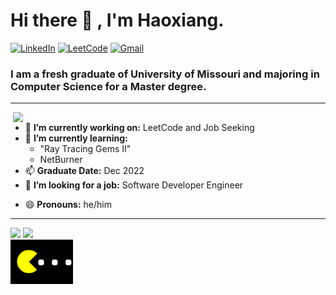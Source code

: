 <h1 align="left"> Hi there 👋 , I'm Haoxiang. </h1>

<p align="left">
   <a href="https://www.linkedin.com/in/haoxiang-zhang-a29160142/" target="_blank"><img alt="LinkedIn" src="https://img.shields.io/badge/-HaoxiangZhang-0075b5?style=flat&logo=Linkedin&logoColor=white"></a>
   <a href="https://leetcode.com/zhanghx04/"  target="_blank"><img alt="LeetCode" src="https://img.shields.io/badge/-HaoxiangZhang-yellow?style=flat&logo=LeetCode&logoColor=black"></a>
   <a href="mailto:zhanghx04@gmail.com"><img alt="Gmail" src="https://img.shields.io/badge/-zhanghx04@gmail.com-eb4336?style=flate&logo=Gmail&logoColor=white"></a>
   <a href="https://haoxiang.dev/" target="_blank"><img alt></a>
</p>

<h3 align="left">  I am a fresh graduate of University of Missouri and majoring in Computer Science for a Master degree. </h3>

---

<img align="right" width="500" src="https://miro.medium.com/max/970/1*xtrODkWnZ5kE2AvinwFXBA.gif"/>

- 🔭 **I’m currently working on:** LeetCode and Job Seeking
- 🌱 **I’m currently learning:**
   - "Ray Tracing Gems II"
   - NetBurner
- 📫 **Graduate Date:** Dec 2022
- 🤔 **I’m looking for a job:** Software Developer Engineer
<!-- - ⚡ **Hobbies:** internet, music, series, fishing, body-building -->
- 😄 **Pronouns:** he/him

---

<div><img height="150px" src="https://github-readme-stats.vercel.app/api?username=zhanghx04&show_icons=true&hide_title=false&hide_border=true&theme=buefy" />
<img height="150px" src="https://github-readme-stats.vercel.app/api/top-langs/?username=zhanghx04&show_icons=true&layout=compact&langs_count=6&hide_title=false&hide_border=true&theme=buefy" /></div>

<img align="left" width="100" src="GnY.gif"/>


<!--- 

    Useful links
    https://shields.io/   # this is for buttons
    https://github.com/anuraghazra/github-readme-stats   # this is for status cards
--->

<!-- 
**zhanghx04/zhanghx04** is a ✨ _special_ ✨ repository because its `README.md` (this file) appears on your GitHub profile.
Here are some ideas to get you started:
- 🔭 I’m currently working on ...
- 🌱 I’m currently learning ...
- 👯 I’m looking to collaborate on ...
- 🤔 I’m looking for help with ...
- 💬 Ask me about ...
- 📫 How to reach me: ...
- 😄 Pronouns: ...
- ⚡ Fun fact: ...
-->
